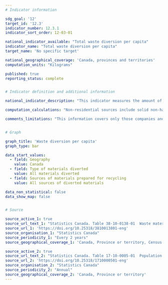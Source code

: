 ```yaml
---
# Indicator information

sdg_goal: '12'
target_id: '12.3'
indicator_number: 12.3.1
indicator_sort_order: 12-03-01

national_indicator_available: "Total waste diversion per capita"
indicator_name: "Total waste diversion per capita"
target_name: 'No specific target'

national_geographical_coverage: 'Canada, provinces and territories'
computation_units: "Kilograms"

published: true
reporting_status: complete


# Indicator definition and additional information

national_indicator_description: "This indicator measures the amount of waste diverted per capita."

computation_calculations: "Non-residential sources include solid non-hazardous recyclable material from the Industrial, Commercial, and Institutional sector as well as the Construction, Renovation and Demolition sector. Materials are those generated by all IC and I and CRD sources in a municipality, and are excluded from the residential waste stream. Residential non-hazardous recyclable materials include solid non-hazardous materials produced in all residences and include non-hazardous materials that are picked up by the municipality and non-hazardous materials from residential sources that are self-hauled to depots, transfer stations and disposal facilities."

comments_limitations: "This information covers only those companies and local waste management organizations that reported non-hazardous recyclable material preparation activities and refers only to that material entering the waste stream and does not cover any waste that may be managed on-site by a company or household. Additionally, these data do not include those materials transported by the generator directly to secondary processors, such as pulp and paper mills, while bypassing entirely any firm or local government involved in waste management activities. Residential and non-residential splits are not available at the total level, as electronic and tire source data are unavailable."


# Graph

graph_title: 'Waste diversion per capita'
graph_type: bar

data_start_values:
  - field: Geography
    value: Canada
  - field: Type of materials diverted
    value: All materials diverted
  - field: Sources of materials prepared for recycling
    value: All sources of diverted materials

data_non_statistical: false
data_show_map: false


# Source

source_active_1: true
source_url_text_1: "Statistics Canada. Table 38-10-0138-01  Waste materials diverted, by type and by source"
source_url_1: 'https://doi.org/10.25318/3810013801-eng'
source_organisation_1: "Statistics Canada"
source_periodicity_1: "Every 2 years"
source_geographical_coverage_1: 'Canada, Province or territory, Census metropolitan area, Census metropolitan area part'

source_active_2: true
source_url_text_2: "Statistics Canada. Table 17-10-0005-01  Population estimates on July 1st, by age and sex"
source_url_2: 'https://doi.org/10.25318/1710000501-eng'
source_organisation_2: "Statistics Canada"
source_periodicity_2: "Annual"
source_geographical_coverage_2: 'Canada, Province or territory'
---
```

